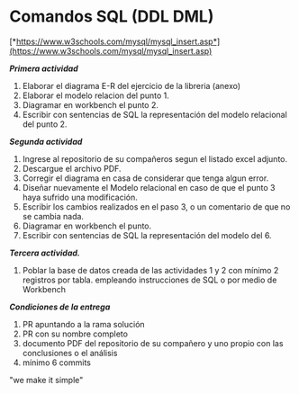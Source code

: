 # Comandos SQL (DDL DML) 


[*https://www.w3schools.com/mysql/mysql_insert.asp*](https://www.w3schools.com/mysql/mysql_insert.asp)

***Primera actividad***

1. Elaborar el diagrama E-R del ejercicio de la libreria (anexo) 
2. Elaborar el modelo relacion del punto 1.
3. Diagramar en workbench el punto 2.
4. Escribir con sentencias de SQL la representación del modelo relacional del punto 2.

***Segunda actividad***

1. Ingrese al repositorio de su compañeros segun el listado excel adjunto.
2. Descargue el archivo PDF.
3. Corregir el diagrama en casa de considerar que tenga algun error.
4. Diseñar nuevamente el Modelo relacional en caso de que el punto 3 haya sufrido una modificación.
5. Escribir los cambios realizados en el paso 3, o un comentario de que no se cambia nada.
6. Diagramar en workbench el punto.
7. Escribir con sentencias de SQL la representación del modelo del 6.

***Tercera actividad.*** 

1. Poblar la base de datos creada de las actividades 1 y 2 con mínimo 2 registros por tabla. 
empleando instrucciones de SQL o por medio de Workbench

***Condiciones de la entrega*** 

1. PR apuntando a la rama solución
2. PR con su nombre completo
3. documento PDF del repositorio de su compañero y uno propio con las conclusiones o el análisis
4. mínimo 6 commits

"we make it simple"